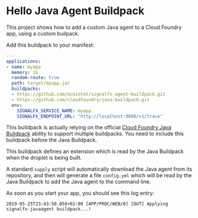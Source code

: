 # Hello Java Agent Buildpack

This project shows how to add a custom Java agent to a Cloud Foundry app,
using a custom builpack.

Add this buildpack to your manifest:

```yaml
---
applications:
- name: myapp
  memory: 1G
  random-route: true
  path: target/myapp.jar
  buildpacks:
  - https://github.com/ecointet/signalfx-agent-buildpack.git
  - https://github.com/cloudfoundry/java-buildpack.git
  env:
    SIGNALFX_SERVICE_NAME: myapp
    SIGNALFX_ENDPOINT_URL: "http://localhost:9080/v1/trace"
```

This buildpack is actually relying on the official
[Cloud Foundry Java Buildpack](https://github.com/cloudfoundry/java-buildpack)
ability to support multiple buildpacks.
You need to include this buildpack before the Java Buildpack.

This buildpack defines an extension which is read by the Java Buildpack
when the droplet is being built.

A standard `supply` script will automatically download the Java agent
from its repository, and then will generate a file `config.yml` which
will be read by the Java Buildpack to add the Java agent to the command
line.

As soon as you start your app, you should see this log entry:
```text
2019-05-25T23:43:50.058+02:00 [APP/PROC/WEB/0] [OUT] Applying signalfx-javaagent buildpack...!
```

